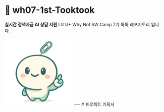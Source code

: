 # 💬 wh07-1st-Tooktook
**실시간 정책자금 AI 상담 지원**
LG U+ Why Not SW Camp 7기 툭툭 레포지토리 입니다.

<img src="툭툭이.png" alt="툭툭이" width="220"/>
--- 
# 프로젝트 기획서
